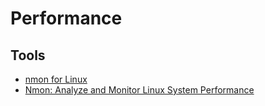 # Performance

## Tools
* [nmon for Linux](http://nmon.sourceforge.net/pmwiki.php)
* [Nmon: Analyze and Monitor Linux System Performance](https://www.tecmint.com/nmon-analyze-and-monitor-linux-system-performance/)
